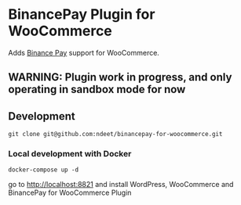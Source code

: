 # BinancePay Plugin for WooCommerce

Adds [Binance Pay](https://pay.binance.com/en) support for WooCommerce.

## WARNING: Plugin work in progress, and only operating in sandbox mode for now

## Development
```
git clone git@github.com:ndeet/binancepay-for-woocommerce.git
```

### Local development with Docker
```
docker-compose up -d
```
go to [http://localhost:8821]() and install WordPress, WooCommerce and BinancePay for WooCommerce Plugin
